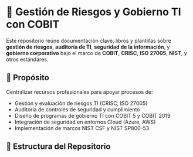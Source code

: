# 📘 Gestión de Riesgos y Gobierno TI con COBIT

Este repositorio reúne documentación clave, libros y plantillas sobre **gestión de riesgos**, **auditoría de TI**, **seguridad de la información**, y **gobierno corporativo** bajo el marco de **COBIT**, **CRISC**, **ISO 27005**, **NIST**, y otros estándares.

## 🎯 Propósito

Centralizar recursos profesionales para apoyar procesos de:

- Gestión y evaluación de riesgos TI (CRISC, ISO 27005)
- Auditoría de controles de seguridad y cumplimiento
- Diseño de programas de gobierno TI con COBIT 5 y COBIT 2019
- Integración de seguridad en entornos Cloud (Azure, AWS)
- Implementación de marcos NIST CSF y NIST SP800-53

## 📂 Estructura del Repositorio

